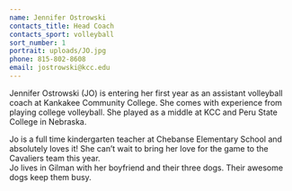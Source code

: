 ```yaml
---
name: Jennifer Ostrowski
contacts_title: Head Coach
contacts_sport: volleyball
sort_number: 1
portrait: uploads/JO.jpg
phone: 815-802-8608
email: jostrowski@kcc.edu
---
```


Jennifer Ostrowski (JO) is entering her first year as an assistant volleyball coach at Kankakee Community College. She comes with experience from playing college volleyball. She played as a middle at KCC and Peru State College in Nebraska.

Jo is a full time kindergarten teacher at Chebanse Elementary School and absolutely loves it\! She can’t wait to bring her love for the game to the Cavaliers team this year.<br>Jo lives in Gilman with her boyfriend and their three dogs. Their awesome dogs keep them busy.
